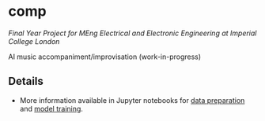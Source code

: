 # comp

_Final Year Project for MEng Electrical and Electronic Engineering at Imperial College London_

AI music accompaniment/improvisation (work-in-progress)

## Details
- More information available in Jupyter notebooks for [data preparation](data_prep.ipynb) and [model training](model_training.ipynb).
